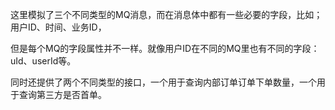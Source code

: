 这里模拟了三个不同类型的MQ消息，而在消息体中都有一些必要的字段，比如；用户ID、时间、业务ID，

但是每个MQ的字段属性并不一样。就像用户ID在不同的MQ里也有不同的字段：uId、userId等。

同时还提供了两个不同类型的接口，一个用于查询内部订单订单下单数量，一个用于查询第三方是否首单。
